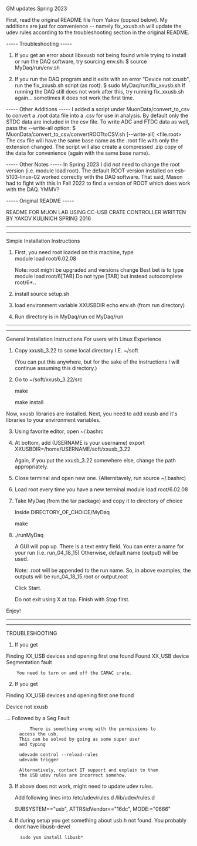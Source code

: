 GM updates Spring 2023

First, read the original README file from Yakov (copied below). My additions
are just for convenience -- namely fix_xxusb.sh will update the udev rules
according to the troubleshooting section in the original README.

----- Troubleshooting -----
1. If you get an error about libxxusb not being found while trying to install
   or run the DAQ software, try sourcing env.sh:
      $ source MyDaq/run/env.sh

2. If you run the DAQ program and it exits with an error "Device not xxusb",
   run the fix_xxusb.sh script (as root):
      $ sudo MyDaq/run/fix_xxusb.sh
   If running the DAQ still does not work after this, try running fix_xxusb.sh
   again... sometimes it does not work the first time.

----- Other Additions -----
I added a script under MuonData/convert_to_csv to convert a .root data file
into a .csv for use in analysis. By default only the STDC data are included in
the csv file. To write ADC and FTDC data as well, pass the --write-all option:
      $ MuonData/convert_to_csv/convertROOTtoCSV.sh [--write-all] <file.root>
The csv file will have the same base name as the .root file with only the
extension changed. The script will also create a compressed .zip copy of the
data for convenience (again with the same base name).

----- Other Notes -----
In Spring 2023 I did *not* need to change the root version 
(i.e. module load root). The default ROOT version installed on esb-5103-linux-02
worked correctly with the DAQ software. That said, Mason had to fight with this
in Fall 2022 to find a version of ROOT which does work with the DAQ. YMMV?


----- Original README -----


README FOR MUON LAB USING CC-USB CRATE CONTROLLER
WRITTEN BY YAKOV KULINICH SPRING 2016

------------------------------------------------------
------------------------------------------------------
Simple Installation Instructions

1)  First, you need root loaded on this machine, type	   
    module load root/6.02.08

    Note: root might be upgraded and versions change
    Best bet is to type
    module load root/6[TAB]
    Do not type [TAB] but instead autocomplete root/6*.**.**

2)  install
    source setup.sh

3)  load environment variable XXUSBDIR
    echo env.sh (from run directory)

4)  Run directory is in MyDaq/run
    cd MyDaq/run

------------------------------------------------------
------------------------------------------------------
General Installation Instructions
For users with Linux Experience

1)  Copy xxusb_3.22 to some local directory
    I.E. ~/soft
   
    (You can put this anywhere, but for the sake of the instructions
    I will continue assuming this directory.)

2)  Go to ~/soft/xxusb_3.22/src

    make

    make install

Now, xxusb libraries are installed. Next, you need to add 
xxusb and it's libraries to your environment variables.

3)  Using favorite editor, open ~/.bashrc

4)  At bottom, add (USERNAME is your username)
    export XXUSBDIR=/home/USERNAME/soft/xxusb_3.22
 
    Again, if you put the xxusb_3.22 somewhere else, change the path
    appropriately.

5)  Close terminal and open new one.
    (Alternitavely, run source ~/.bashrc)

6)  Load root every time you have a new terminal
    module load root/6.02.08

7)  Take MyDaq (from the tar package) and copy it to directory of choice
   
    Inside DIRECTORY_OF_CHOICE/MyDaq

    make

8)  ./runMyDaq

    A GUI will pop up. There is a text entry field.
    You can enter a name for your run (i.e. run_04_18_15)
    Otherwise, default name (output) will be used.
    
    Note: .root will be appended to the run name.
    	  So, in above examples, the outputs will be 
    	  run_04_18_15.root or output.root
 	
    Click Start.

    Do not exit using X at top. Finish with Stop first.

Enjoy! 

------------------------------------------------------
------------------------------------------------------
TROUBLESHOOTING

1) If you get 

Finding XX_USB devices and opening first one found
Found   XX_USB device
Segmentation fault

		You need to turn on and off the CAMAC crate.

2) If you get 

Finding XX_USB devices and opening first one found


Device not xxusb

... Followed by a Seg Fault

    	     There is something wrong with the permissions to
	     access the usb. 
	     This can be solved by going as some super user
	     and typing
	     
	     udevadm control --reload-rules
	     udevadm trigger

	     Alternatively, contact IT support and explain to them 
	     the USB udev rules are incorrect somehow.

3) If above does not work, might need to update udev rules.
	
	Add following lines into
	/etc/udev/rules.d
	/lib/udev/rules.d
	
	SUBSYSTEM=="usb", ATTRSidVendor=="16dc", MODE:="0666"

4) If during setup you get something about usb.h not found. You probably dont have libusb-devel
		
	     sudo yum install libusb*

